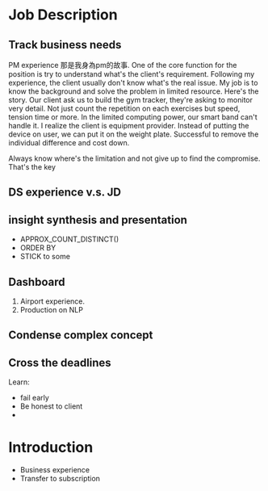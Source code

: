 # Job Description
## Track business needs
PM experience
那是我身為pm的故事. One of the core function for the position is try to understand what's the client's requirement.  Following my experience, the client usually don't know what's the real issue. My job is to know the background and solve the problem in limited resource. Here's the story. Our client ask us to build the gym tracker, they're asking to monitor very detail. Not just count the repetition on each exercises but speed, tension time or more. In the limited computing power, our smart band can't handle it. I realize the client is equipment provider. Instead of putting the device on user, we can put it on the weight plate. Successful to remove the individual difference and cost down. 

Always know where's the limitation and not give up to find the compromise. That's the key


##  DS experience v.s. JD

## insight synthesis and presentation
- APPROX_COUNT_DISTINCT()
- ORDER BY
- STICK to some 
## Dashboard
1. Airport experience. 
2. Production on NLP
## Condense complex concept
## Cross the deadlines

Learn:
- fail early
- Be honest to client
- 

# Introduction
- Business experience
- Transfer to subscription
<!--stackedit_data:
eyJoaXN0b3J5IjpbMTc4NzYxOTE0NiwtODE3OTg4MTMwLC0xMD
AzNzk1Mzc1LDI0MTI3MDcyMCwyOTk5NTY1NjIsLTE4MDIzMDk5
NzNdfQ==
-->